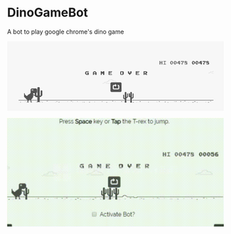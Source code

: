 # DinoGameBot
A bot to play google chrome's dino game

![alt text](https://github.com/shivamsansare/DinoGameBot/blob/master/screenshots/score2.PNG)

![Watch the video](https://github.com/shivamsansare/DinoGameBot/blob/master/screenshots/score.gif)
